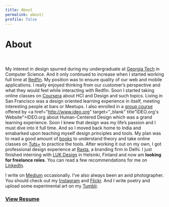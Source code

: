 ```yaml
---
title: About
permalink: about/
profile: false
---
```

# About <br/> <br/>

My interest in design spurred during my undergraduate at <a href="http://www.cc.gatech.edu" target="_blank" title="Georgia Tech College of Computing's website">Georgia Tech</a> in Computer Science. And it only continued to increase when I started working full time at <a href="https://www.redfin.com" target="_blank" title="Redfin's website">Redfin</a>. My position was to ensure quality of our web and mobile applications. I really enjoyed thinking from our customer’s perspective and what they would feel while interacting with Redfin. Soon I started taking online classes on <a href="https://www.coursera.org" title="_blank" title="Coursera's Website">Coursera</a> about HCI and Design and such topics. Living in San Francisco was a design oriented learning experience in itself, meeting interesting people at bars or Meetups. I also enrolled in a <a href="https://novoed.com/design-kit-q3-2015/" target="_blank" title="Course Website">group course</a> offered by <a href="http://www.ideo.org" target="_blank" title"IDEO.org's Website">IDEO.org</a> about Human-Centered Design which was a grand learning experience. Soon I knew that design was my life’s passion and I must dive into it full time. And so I moved back home to India and emabarked upon teaching myself design principles and tools. My plan was to read a good amount of <a href="https://www.goodreads.com/review/list/28349553?shelf=design" target="_blank" title="Goodreads Shelf">books</a> to understand theory and take online classes on <a href="http://tutsplus.com" target="_blank" title="Tuts+ Website">Tuts+</a> to practice the tools. After working it out on my own, I got professional design experience at <a href="http://thinkrasta.com" target="_blank" title="Rasta's Website">Rasta</a>, a branding firm in Delhi. I just finished interning with <a href="http://luk.design/" target="_blank" title="LUK's homepage">LUK Design</a> in Helsinki, Finland and now am **looking for freelance roles**. You can read a few recommendations for me on <a href="https://www.linkedin.com/in/gurden-batra-2b750a2a" target="_blank" title="My LinkedIn">LinkedIn</a>.

I write on <a href="https://medium.com/@gurdenbatra" target="_blank" title="My Medium">Medium</a> occasionally. I’ve also always been an avid photographer. You should check out my <a href="https://instagram.com/gurden/" target="_blank" title="My Instagram">Instagram</a> and <a href="https://www.flickr.com/photos/gurden" target="_blank" title="My Flickr">Flickr</a>. And I write poetry and upload some experimental art on my <a href="http://gurden.tumblr.com" target="_blank" title="My Tumblr">Tumblr</a>.

### <a href="/assets/images/GurdenBatraResume.pdf" title="Resume in PDF format">View Resume </a>

